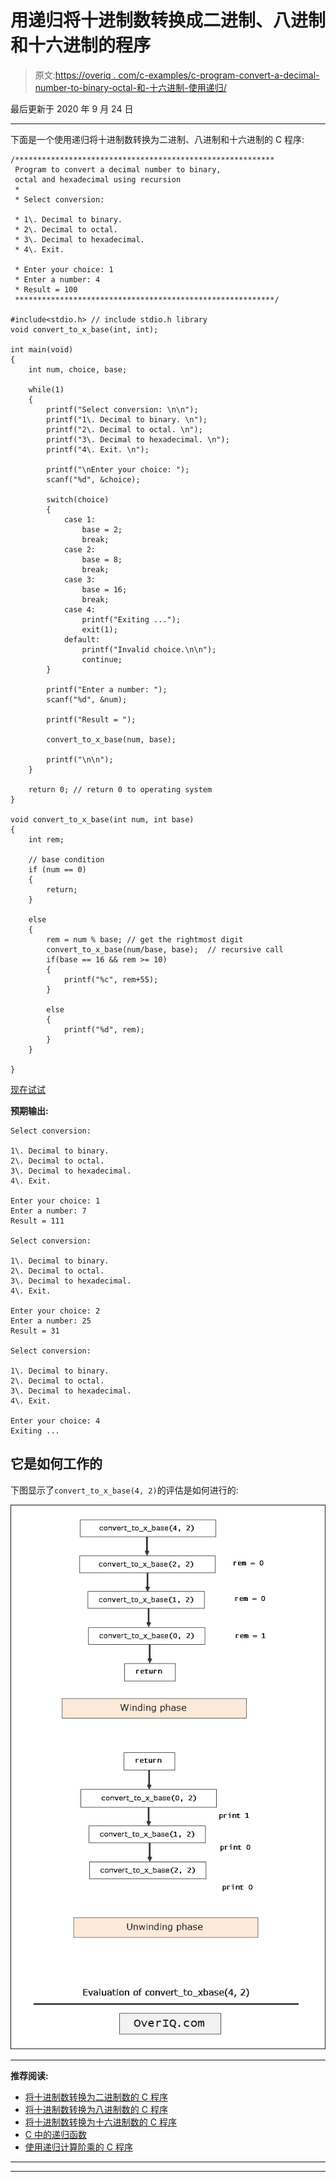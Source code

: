 # 用递归将十进制数转换成二进制、八进制和十六进制的程序

> 原文:[https://overiq . com/c-examples/c-program-convert-a-decimal-number-to-binary-octal-和-十六进制-使用递归/](https://overiq.com/c-examples/c-program-to-convert-a-decimal-number-to-binary-octal-and-hexadecimal-using-recursion/)

最后更新于 2020 年 9 月 24 日

* * *

下面是一个使用递归将十进制数转换为二进制、八进制和十六进制的 C 程序:

```
/**********************************************************
 Program to convert a decimal number to binary, 
 octal and hexadecimal using recursion 
 * 
 * Select conversion: 

 * 1\. Decimal to binary. 
 * 2\. Decimal to octal. 
 * 3\. Decimal to hexadecimal. 
 * 4\. Exit. 

 * Enter your choice: 1
 * Enter a number: 4
 * Result = 100
 **********************************************************/

#include<stdio.h> // include stdio.h library
void convert_to_x_base(int, int);

int main(void)
{
    int num, choice, base;

    while(1)
    {
        printf("Select conversion: \n\n");
        printf("1\. Decimal to binary. \n");
        printf("2\. Decimal to octal. \n");
        printf("3\. Decimal to hexadecimal. \n");              
        printf("4\. Exit. \n");

        printf("\nEnter your choice: ");
        scanf("%d", &choice);

        switch(choice)
        {
            case 1:
                base = 2;
                break;
            case 2:
                base = 8;
                break;              
            case 3:
                base = 16;
                break;
            case 4:
                printf("Exiting ...");
                exit(1);
            default:
                printf("Invalid choice.\n\n");
                continue;
        }

        printf("Enter a number: ");
        scanf("%d", &num);

        printf("Result = ");

        convert_to_x_base(num, base);

        printf("\n\n");
    }        

    return 0; // return 0 to operating system
}

void convert_to_x_base(int num, int base)
{    
    int rem;

    // base condition
    if (num == 0)
    {
        return;
    }

    else
    {
        rem = num % base; // get the rightmost digit        
        convert_to_x_base(num/base, base);  // recursive call        
        if(base == 16 && rem >= 10)
        {
            printf("%c", rem+55);
        }

        else
        {
            printf("%d", rem);
        }
    }

}

```

[现在试试](https://overiq.com/c-online-compiler/5LZ/)

**预期输出:**

```
Select conversion:

1\. Decimal to binary. 
2\. Decimal to octal. 
3\. Decimal to hexadecimal. 
4\. Exit.

Enter your choice: 1
Enter a number: 7
Result = 111

Select conversion:

1\. Decimal to binary. 
2\. Decimal to octal. 
3\. Decimal to hexadecimal. 
4\. Exit.

Enter your choice: 2
Enter a number: 25
Result = 31

Select conversion:

1\. Decimal to binary. 
2\. Decimal to octal. 
3\. Decimal to hexadecimal. 
4\. Exit.

Enter your choice: 4
Exiting ...

```

## 它是如何工作的

下图显示了`convert_to_x_base(4, 2)`的评估是如何进行的:

![Evaluation of convert_to_xbase(4, 2)](img/a8f133f7a1b9c9983aa747c5ca189023.png "Recursion evaluation")

* * *

**推荐阅读:**

*   [将十进制数转换为二进制数的 C 程序](/c-examples/c-program-to-convert-a-decimal-number-to-a-binary-number/)
*   [将十进制数转换为八进制数的 C 程序](/c-examples/c-program-to-convert-a-decimal-number-to-an-octal-number/)
*   [将十进制数转换为十六进制数的 C 程序](/c-examples/c-program-to-convert-a-decimal-number-to-a-hexadecimal-number/)
*   [C 中的递归函数](/c-programming-101/recursive-function-in-c/)
*   [使用递归计算阶乘的 C 程序](/c-examples/c-program-to-calculate-factorial-using-recursion/)

* * *

* * *